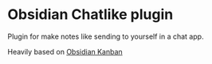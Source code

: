 # Obsidian Chatlike plugin

Plugin for make notes like sending to yourself in a chat app.

Heavily based on [Obsidian Kanban](https://github.com/mgmeyers/obsidian-kanban)
